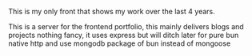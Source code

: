 This is my only front that shows my work over the last 4 years.

This is a server for the frontend portfolio, this mainly delivers blogs and projects nothing fancy, it uses express but will ditch later for pure bun native http and use mongodb package of bun instead of mongoose

